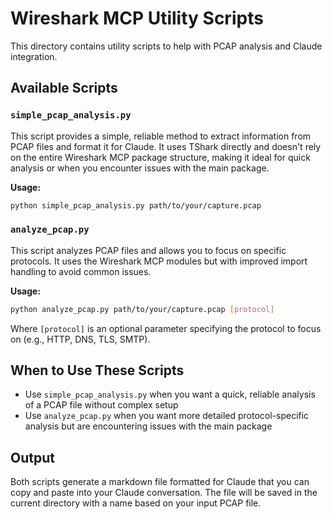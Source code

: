 # Wireshark MCP Utility Scripts

This directory contains utility scripts to help with PCAP analysis and Claude integration.

## Available Scripts

### `simple_pcap_analysis.py`

This script provides a simple, reliable method to extract information from PCAP files and format it for Claude. It uses TShark directly and doesn't rely on the entire Wireshark MCP package structure, making it ideal for quick analysis or when you encounter issues with the main package.

**Usage:**
```bash
python simple_pcap_analysis.py path/to/your/capture.pcap
```

### `analyze_pcap.py`

This script analyzes PCAP files and allows you to focus on specific protocols. It uses the Wireshark MCP modules but with improved import handling to avoid common issues.

**Usage:**
```bash
python analyze_pcap.py path/to/your/capture.pcap [protocol]
```

Where `[protocol]` is an optional parameter specifying the protocol to focus on (e.g., HTTP, DNS, TLS, SMTP).

## When to Use These Scripts

- Use `simple_pcap_analysis.py` when you want a quick, reliable analysis of a PCAP file without complex setup
- Use `analyze_pcap.py` when you want more detailed protocol-specific analysis but are encountering issues with the main package

## Output

Both scripts generate a markdown file formatted for Claude that you can copy and paste into your Claude conversation. The file will be saved in the current directory with a name based on your input PCAP file.
